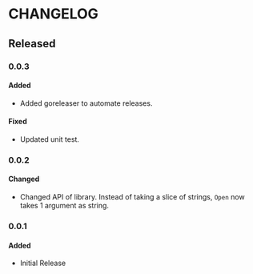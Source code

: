 # CHANGELOG

## Released

### 0.0.3

#### Added

- Added goreleaser to automate releases.

#### Fixed

- Updated unit test.

### 0.0.2

#### Changed

- Changed API of library. Instead of taking a slice of strings, `Open` now takes 1 argument as string.

### 0.0.1

#### Added

- Initial Release
